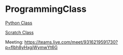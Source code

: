 # ProgrammingClass
[Python Class](Python.md)

[Scratch Class](Scratch.md)

Meeting: https://teams.live.com/meet/9316219591730?p=flbh8yHxgjWymwYt6G